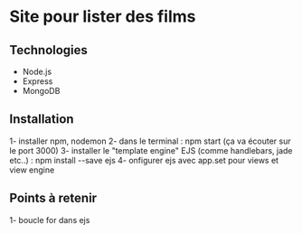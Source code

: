 # Site pour lister des films

## Technologies
- Node.js
- Express
- MongoDB

## Installation
1- installer npm, nodemon
2- dans le terminal : npm start (ça va écouter sur le port 3000)
3- installer le "template engine" EJS (comme handlebars, jade etc..) : npm install --save ejs
4- onfigurer ejs avec app.set pour views et view engine

## Points à retenir
1- boucle for dans ejs